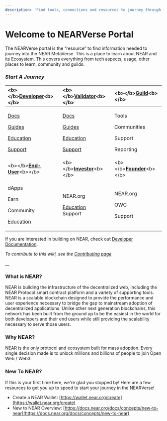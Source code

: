 ```yaml
---
description: 'Find tools, connections and resources to journey through the NEARVerse.'
---
```


# Welcome to NEARVerse Portal

The NEARVerse portal is the “resource” to find information needed to journey into the NEAR MetaVerse. This is a place to learn about NEAR and its Ecosystem. This covers everything from tech aspects, usage, other places to learn, community and guilds.

### _Start A Journey_

<table>
  <thead>
    <tr>
      <th style="text-align:left">&lt;b&gt;&lt;/b&gt;<a href="developer/dev-overview.md"><b>Developer</b></a>&lt;b&gt;&lt;/b&gt;</th>
      <th
      style="text-align:left">&lt;b&gt;&lt;/b&gt;<a href="validator/validator-overview.md"><b>Validator</b></a>&lt;b&gt;&lt;/b&gt;</th>
        <th
        style="text-align:left">&lt;b&gt;&lt;/b&gt;<a href="guild/guild-overview.md"><b>Guild</b></a>&lt;b&gt;&lt;/b&gt;</th>
    </tr>
  </thead>
  <tbody>
    <tr>
      <td style="text-align:left">
        <p><a href="developer/dev-docs.md">Docs</a>
        </p>
        <p><a href="developer/dev-guides.md">Guides</a>
        </p>
        <p><a href="developer/dev-education.md">Education</a>
        </p>
        <p><a href="developer/dev-support.md">Support</a>
        </p>
      </td>
      <td style="text-align:left">
        <p><a href="validator/validator-docs.md">Docs</a>
        </p>
        <p><a href="validator/validator-guides.md">Guides</a>
        </p>
        <p><a href="validator/validator-education.md">Education</a>
        </p>
        <p><a href="validator/validator-support.md">Support</a>
        </p>
      </td>
      <td style="text-align:left">
        <p>Tools</p>
        <p>Communities</p>
        <p>Support</p>
        <p>Reporting</p>
      </td>
    </tr>
    <tr>
      <td style="text-align:left">&lt;b&gt;&lt;/b&gt;<a href="end-user/user-overview.md"><b>End-User</b></a>&lt;b&gt;&lt;/b&gt;</td>
      <td
      style="text-align:left">&lt;b&gt;&lt;/b&gt;<a href="investor/investor-overview.md"><b>Investor</b></a>&lt;b&gt;&lt;/b&gt;</td>
        <td
        style="text-align:left">&lt;b&gt;&lt;/b&gt;<a href="founder/founder-overview.md"><b>Founder</b></a>&lt;b&gt;&lt;/b&gt;</td>
    </tr>
    <tr>
      <td style="text-align:left">
        <p>dApps</p>
        <p>Earn</p>
        <p>Community</p>
        <p><a href="end-user/user-education.md">Education</a>
        </p>
      </td>
      <td style="text-align:left">
        <p>NEAR.org</p>
        <p><a href="founder/founder-education.md">Education</a>
          <br />Support</p>
        <p></p>
        <p></p>
      </td>
      <td style="text-align:left">
        <p>NEAR.org</p>
        <p>OWC</p>
        <p>Support</p>
        <p></p>
      </td>
    </tr>
  </tbody>
</table>



If you are interested in building on NEAR, check out [Developer Documentation](https://docs.near.org).

_To contribute to this wiki, see the_ [_Contributing page_](https://wiki.near.org/resources/contributing)

\_\_

### What is NEAR?

NEAR is building the infrastructure of the decentralized web, including the NEAR Protocol smart contract platform and a variety of supporting tools. NEAR is a scalable blockchain designed to provide the performance and user experience necessary to bridge the gap to mainstream adoption of decentralized applications. Unlike other next generation blockchains, this network has been built from the ground up to be the easiest in the world for both developers and their end users while still providing the scalability necessary to serve those users.

### Why NEAR?

NEAR is the only protocol and ecosystem built for mass adoption. Every single decision made is to unlock millions and billions of people to join Open Web / Web3.

### New To NEAR?

If this is your first time here, we're glad you stopped by! Here are a few resources to get you up to speed to start your journey in the NEARVerse!

* Create a NEAR Wallet: [https://wallet.near.org/create](https://wallet.near.org/create)
* New to NEAR Overview: [https://docs.near.org/docs/concepts/new-to-near](https://docs.near.org/docs/concepts/new-to-near)





